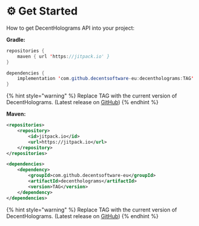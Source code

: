 # ⚙ Get Started

How to get DecentHolograms API into your project:

**Gradle:**

```java
repositories {
    maven { url 'https://jitpack.io' }
}

dependencies {
    implementation 'com.github.decentsoftware-eu:decentholograms:TAG'
}
```

{% hint style="warning" %}
Replace TAG with the current version of DecentHolograms. (Latest release on [GitHub](https://github.com/DecentSoftware-eu/DecentHolograms/releases))
{% endhint %}

**Maven:**

```xml
<repositories>
    <repository>
        <id>jitpack.io</id>
        <url>https://jitpack.io</url>
    </repository>
</repositories>

<dependencies>
    <dependency>
        <groupId>com.github.decentsoftware-eu</groupId>
        <artifactId>decentholograms</artifactId>
        <version>TAG</version>
    </dependency>
</dependencies>
```

{% hint style="warning" %}
Replace TAG with the current version of DecentHolograms. (Latest release on [GitHub](https://github.com/DecentSoftware-eu/DecentHolograms/releases))
{% endhint %}
